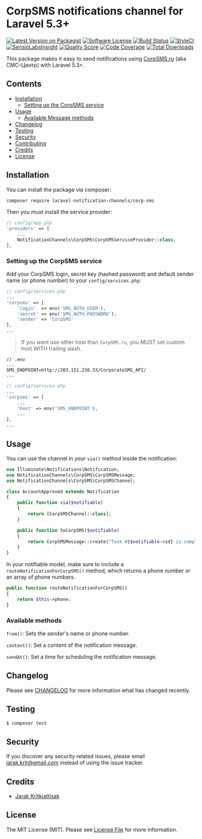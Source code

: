 # CorpSMS notifications channel for Laravel 5.3+

[![Latest Version on Packagist](https://img.shields.io/packagist/v/laravel-notification-channels/corp-sms.svg?style=flat-square)](https://packagist.org/packages/laravel-notification-channels/corp-sms)
[![Software License](https://img.shields.io/badge/license-MIT-brightgreen.svg?style=flat-square)](LICENSE.md)
[![Build Status](https://img.shields.io/travis/laravel-notification-channels/corp-sms/master.svg?style=flat-square)](https://travis-ci.org/laravel-notification-channels/corp-sms)
[![StyleCI](https://styleci.io/repos/65589451/shield)](https://styleci.io/repos/65589451)
[![SensioLabsInsight](https://img.shields.io/sensiolabs/i/aceefe27-ba5a-49d7-9064-bc3abea0abeb.svg?style=flat-square)](https://insight.sensiolabs.com/projects/aceefe27-ba5a-49d7-9064-bc3abea0abeb)
[![Quality Score](https://img.shields.io/scrutinizer/g/laravel-notification-channels/corp-sms.svg?style=flat-square)](https://scrutinizer-ci.com/g/laravel-notification-channels/corp-sms)
[![Code Coverage](https://img.shields.io/scrutinizer/coverage/g/laravel-notification-channels/corp-sms/master.svg?style=flat-square)](https://scrutinizer-ci.com/g/laravel-notification-channels/corp-sms/?branch=master)
[![Total Downloads](https://img.shields.io/packagist/dt/laravel-notification-channels/corp-sms.svg?style=flat-square)](https://packagist.org/packages/laravel-notification-channels/corp-sms)

This package makes it easy to send notifications using [CorpSMS.ru](//CorpSMS.ru) (aka СМС–Центр) with Laravel 5.3+.

## Contents

- [Installation](#installation)
    - [Setting up the CorpSMS service](#setting-up-the-corpsms-service)
- [Usage](#usage)
    - [Available Message methods](#available-message-methods)
- [Changelog](#changelog)
- [Testing](#testing)
- [Security](#security)
- [Contributing](#contributing)
- [Credits](#credits)
- [License](#license)


## Installation

You can install the package via composer:

```bash
composer require laravel-notification-channels/corp-sms
```

Then you must install the service provider:
```php
// config/app.php
'providers' => [
    ...
    NotificationChannels\CorpSMS\CorpSMSServiceProvider::class,
],
```

### Setting up the CorpSMS service

Add your CorpSMS login, secret key (hashed password) and default sender name (or phone number) to your `config/services.php`:

```php
// config/services.php
...
'corpsms' => [
    'login'  => env('SMS_AUTH_USER'),
    'secret' => env('SMS_AUTH_PASSWORD'),
    'sender' => 'CorpSMS'
],
...
```

> If you want use other host than `CorpSMS.ru`, you MUST set custom host WITH trailing slash.

```
// .env
...
SMS_ENDPOINT=http://203.151.230.33/CorporateSMS_API/
...
```

```php
// config/services.php
...
'corpsms' => [
    ...
    'host' => env('SMS_ENDPOINT'),
    ...
],
...
```

## Usage

You can use the channel in your `via()` method inside the notification:

```php
use Illuminate\Notifications\Notification;
use NotificationChannels\CorpSMS\CorpSMSMessage;
use NotificationChannels\CorpSMS\CorpSMSChannel;

class AccountApproved extends Notification
{
    public function via($notifiable)
    {
        return [CorpSMSChannel::class];
    }

    public function toCorpSMS($notifiable)
    {
        return CorpSMSMessage::create("Task #{$notifiable->id} is complete!");
    }
}
```

In your notifiable model, make sure to include a `routeNotificationForCorpSMS()` method, which returns a phone number
or an array of phone numbers.

```php
public function routeNotificationForCorpSMS()
{
    return $this->phone;
}
```

### Available methods

`from()`: Sets the sender's name or phone number.

`content()`: Set a content of the notification message.

`sendAt()`: Set a time for scheduling the notification message.

## Changelog

Please see [CHANGELOG](CHANGELOG.md) for more information what has changed recently.

## Testing

``` bash
$ composer test
```

## Security

If you discover any security related issues, please email jarak.krit@gmail.com instead of using the issue tracker.


## Credits

- [Jarak Kritkiattisak](https://github.com/mycools)

## License

The MIT License (MIT). Please see [License File](LICENSE.md) for more information.